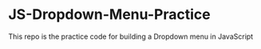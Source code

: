 # JS-Dropdown-Menu-Practice
This repo is the practice code for building a Dropdown menu in JavaScript
